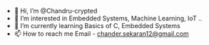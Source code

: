 - 👋 Hi, I’m @Chandru-crypted
- 👀 I’m interested in Embedded Systems, Machine Learning, IoT .. 
- 🌱 I’m currently learning Basics of C, Embedded Systems
- 📫 How to reach me Email - chander.sekaran12@gmail.com

<!---
Chandru-crypted/Chandru-crypted is a ✨ special ✨ repository because its `README.md` (this file) appears on your GitHub profile.
You can click the Preview link to take a look at your changes.
--->

